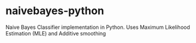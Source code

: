 # naivebayes-python
Naive Bayes Classifier implementation in Python. Uses Maximum Likelihood Estimation (MLE) and Additive smoothing
